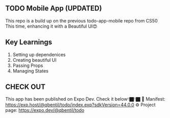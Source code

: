 <!-- CS50 Mobile App Developement Course (React Native) -->
## TODO Mobile App (UPDATED)
This repo is a build up on the previous todo-app-mobile repo from CS50
This time, enhancing it with a Beautiful UI😍

## Key Learnings
1. Setting up dependenices
2. Creating beautiful UI
3. Passing Props
4. Managing States

## CHECK OUT 
This app has been published on Expo Dev. Check it below👇🏿👇🏿
📝  Manifest: https://exp.host/@qbentil/todo/index.exp?sdkVersion=44.0.0 
⚙️   Project page: https://expo.dev/@qbentil/todo 

